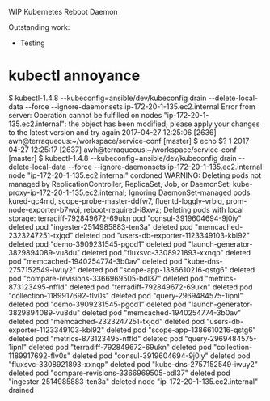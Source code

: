 WIP Kubernetes Reboot Daemon

Outstanding work:

* Testing

# kubectl annoyance

$ kubectl-1.4.8 --kubeconfig=ansible/dev/kubeconfig drain --delete-local-data --force --ignore-daemonsets ip-172-20-1-135.ec2.internal
Error from server: Operation cannot be fulfilled on nodes "ip-172-20-1-135.ec2.internal": the object has been modified; please apply your changes to the latest version and try again
2017-04-27 12:25:06 [2636] awh@terraqueous:~/workspace/service-conf [master] 
$ echo $?
1
2017-04-27 12:25:17 [2637] awh@terraqueous:~/workspace/service-conf [master] 
$ kubectl-1.4.8 --kubeconfig=ansible/dev/kubeconfig drain --delete-local-data --force --ignore-daemonsets ip-172-20-1-135.ec2.internal
node "ip-172-20-1-135.ec2.internal" cordoned
WARNING: Deleting pods not managed by ReplicationController, ReplicaSet, Job, or DaemonSet: kube-proxy-ip-172-20-1-135.ec2.internal; Ignoring DaemonSet-managed pods: kured-qc4md, scope-probe-master-ddfw7, fluentd-loggly-vrblq, prom-node-exporter-b7woj, reboot-required-i8xwz; Deleting pods with local storage: terradiff-792849672-69ukn
pod "consul-3919604694-9j0iy" deleted
pod "ingester-2514985883-ten3a" deleted
pod "memcached-2323247251-txjqd" deleted
pod "users-db-exporter-1123349103-kbl92" deleted
pod "demo-3909231545-pgod1" deleted
pod "launch-generator-3829894089-vu8du" deleted
pod "fluxsvc-3308921893-xxnqp" deleted
pod "memcached-1940254774-3b0av" deleted
pod "kube-dns-2757152549-iwuy2" deleted
pod "scope-app-1386610216-qstg6" deleted
pod "compare-revisions-3366969505-bdl37" deleted
pod "metrics-873123495-nffld" deleted
pod "terradiff-792849672-69ukn" deleted
pod "collection-1189917692-flv0s" deleted
pod "query-2969484575-1ipnl" deleted
pod "demo-3909231545-pgod1" deleted
pod "launch-generator-3829894089-vu8du" deleted
pod "memcached-1940254774-3b0av" deleted
pod "memcached-2323247251-txjqd" deleted
pod "users-db-exporter-1123349103-kbl92" deleted
pod "scope-app-1386610216-qstg6" deleted
pod "metrics-873123495-nffld" deleted
pod "query-2969484575-1ipnl" deleted
pod "terradiff-792849672-69ukn" deleted
pod "collection-1189917692-flv0s" deleted
pod "consul-3919604694-9j0iy" deleted
pod "fluxsvc-3308921893-xxnqp" deleted
pod "kube-dns-2757152549-iwuy2" deleted
pod "compare-revisions-3366969505-bdl37" deleted
pod "ingester-2514985883-ten3a" deleted
node "ip-172-20-1-135.ec2.internal" drained
